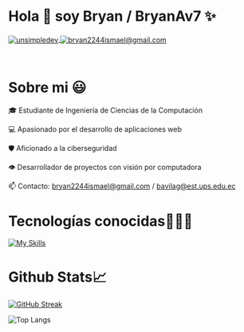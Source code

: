 
# Hola 👋 soy Bryan / BryanAv7 ✨

<p align="left">
  <a href="https://www.linkedin.com/in/bryan-avila-b579b5302/" target="blank">
    <img align="center" src="https://img.shields.io/badge/LinkedIn-0077B5?style=for-the-badge&logo=linkedin&logoColor=white" alt="unsimpledev"/>
  </a>
  <a href="mailto:unsimpledev@gmail.com" target="blank">
    <img align="center" src="https://img.shields.io/badge/Gmail-D14836?style=for-the-badge&logo=gmail&logoColor=white" alt="bryan2244ismael@gmail.com"/>
  </a>
</p>
<br>

# Sobre mi 😃
🎓 Estudiante de Ingeniería de Ciencias de la Computación

💻 Apasionado por el desarrollo de aplicaciones web  

🛡️ Aficionado a la ciberseguridad  

👁️ Desarrollador de proyectos con visión por computadora

📫 Contacto: bryan2244ismael@gmail.com / bavilag@est.ups.edu.ec

# Tecnologías conocidas👨🏻‍💻
[![My Skills](https://skillicons.dev/icons?i=angular,cpp,css,docker,firebase,git,github,html,java,js,linux,mysql,nodejs,opencv,postgres,python,ts,visualstudio,vscode)](https://skillicons.dev)
 

# Github Stats📈
[![GitHub Streak](https://streak-stats.demolab.com/?user=BryanAv7)](https://git.io/streak-stats)


![Top Langs](https://github-readme-stats.vercel.app/api/top-langs/?username=BryanAv7&layout=compact)




